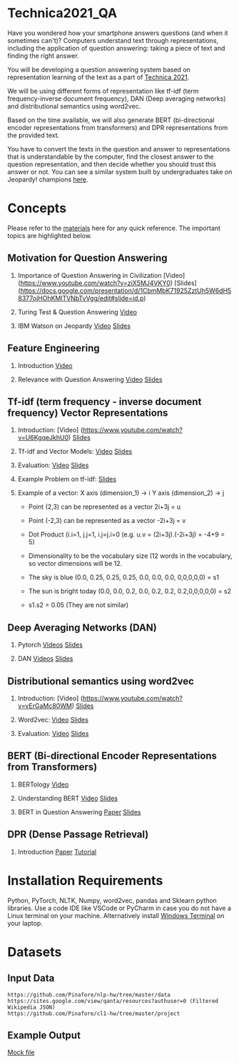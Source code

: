 # Technica2021_QA

Have you wondered how your smartphone answers questions (and when it sometimes can't)? Computers understand text through representations, including the application of question answering: taking a piece of text and finding the right answer. 

You will be developing a question answering system based on representation learning of the text as a part of [Technica 2021](https://inclusion.cs.umd.edu/events/techresearch).

We will be using different forms of representation like tf-idf (term frequency-inverse document frequency), DAN (Deep averaging networks) and distributional semantics using word2vec.

Based on the time available, we will also generate BERT (bi-directional encoder representations from transformers) and DPR representations from the provided text.

You have to convert the texts in the question and answer to representations that is understandable by the computer, find the closest answer to the question representation, and then decide whether you should trust this answer or not. You can see a similar system built by undergraduates take on Jeopardy! champions [here](https://www.youtube.com/watch?app=desktop&v=vH8cUGFOwPk&list=PLegWUnz91WfscfMYZvuSWEweBbIpfFDlF&index=20&t=0s).

# Concepts

Please refer to the [materials](http://users.umiacs.umd.edu/~jbg/teaching/CMSC_470/) here for any quick reference. The important topics are highlighted below.

## Motivation for Question Answering

1. Importance of Question Answering in Civilization [Video] (https://www.youtube.com/watch?v=ziX5MJ4VKY0) [Slides] (https://docs.google.com/presentation/d/1CbmMbK71925ZztUh5W6dH58377ojHOhKMlTVNbTvVgg/edit#slide=id.p)

2. Turing Test & Question Answering [Video](https://www.youtube.com/watch?v=bdQIUv9FutE)

3. IBM Watson on Jeopardy [Video](https://www.youtube.com/watch?v=WCIFUJ5oeRA) [Slides](https://docs.google.com/presentation/d/13Cb7Bxz2NUGOPlO9ydAlpX1Y-zTcCo6k-wBvISPiruM/edit#slide=id.p)

## Feature Engineering

1. Introduction [Video](https://www.youtube.com/watch?v=4-se75AuETA)

2. Relevance with Question Answering [Video](https://www.youtube.com/watch?v=IzKFgigocAg) [Slides](http://users.umiacs.umd.edu/~jbg/teaching/DATA_DIGGING/lecture_07.pdf)

## Tf-idf (term frequency - inverse document frequency) Vector Representations

1. Introduction: [Video] (https://www.youtube.com/watch?v=U6KgqeJkhU0) [Slides](http://users.umiacs.umd.edu/~jbg/teaching/CMSC_470/01a_ir.pdf) 

2. Tf-idf and Vector Models: [Video](https://www.youtube.com/watch?v=A5ounv0D_cs) [Slides](http://users.umiacs.umd.edu/~jbg/teaching/CMSC_470/01b_tfidf.pdf) 

3. Evaluation: [Video](https://www.youtube.com/watch?v=BxAzuCSvF8s) [Slides](http://users.umiacs.umd.edu/~jbg/teaching/CMSC_470/01c_evaluation.pdf) 

4. Example Problem on tf-idf: [Slides](http://users.umiacs.umd.edu/~jbg/teaching/CMSC_470/01d_tfidf_ex.pdf) 

5. Example of a vector: X axis (dimension_1) -> i Y axis (dimension_2) -> j
	- Point (2,3) can be represented as a vector 2i+3j = u

	- Point (-2,3) can be represented as a vector -2i+3j = v

	- Dot Product (i.i=1, j.j=1, i.j=j.i=0 (e.g. u.v = (2i+3j).(-2i+3j) = -4+9 = 5)

	- Dimensionality to be the vocabulary size (12 words in the vocabulary, so vector dimensions will be 12.

	- The sky is blue (0.0, 0.25, 0.25, 0.25, 0.0, 0.0, 0.0, 0,0,0,0,0) = s1

	- The sun is bright today (0.0, 0.0, 0.2, 0.0, 0.2, 0.2, 0.2,0,0,0,0,0) = s2

	- s1.s2 = 0.05 (They are not similar)

## Deep Averaging Networks (DAN)

1. Pytorch [Videos](https://www.youtube.com/watch?v=AZwwDIV2vcI) [Slides](https://www.youtube.com/watch?v=AZwwDIV2vcI)

2. DAN [Videos](https://www.youtube.com/watch?v=losFCNJbnZY) [Slides](http://users.umiacs.umd.edu/~jbg/teaching/CMSC_470/05e_dan.pdf)

## Distributional semantics using word2vec

1. Introduction: [Video] (https://www.youtube.com/watch?v=vErGaMc80WM) [Slides](http://users.umiacs.umd.edu/~jbg/teaching/CMSC_470/06a_distsim.pdf) 

2. Word2vec: [Video](https://www.youtube.com/watch?v=QyrUentbkvw) [Slides](http://users.umiacs.umd.edu/~jbg/teaching/CMSC_470/06b_word2vec.pdf)

3. Evaluation: [Video](https://www.youtube.com/watch?v=Jid_EVBoVLU) [Slides](http://users.umiacs.umd.edu/~jbg/teaching/CMSC_723/word2vec.pdf) 

## BERT (Bi-directional Encoder Representations from Transformers)

1. BERTology [Video](https://www.youtube.com/watch?v=YgfE-9N7Rio)

2. Understanding BERT [Video](https://www.youtube.com/watch?v=9Z7mN7ebWDA) [Slides](https://docs.google.com/presentation/d/1Wmte5rM9qgN-JHq34LFX8y3G2HebHKWRV9iu-p_fC2k/edit#slide=id.p)

3. BERT in Question Answering [Paper](https://arxiv.org/abs/1901.08634) [Slides](https://docs.google.com/presentation/d/17g-FG5jqvhQVGSkLI1BH3d7T2prTGTHcd3CeG7EDeVA/edit#slide=id.p)

## DPR (Dense Passage Retrieval)

1. Introduction [Paper](https://arxiv.org/abs/2004.04906) [Tutorial](https://towardsdatascience.com/how-to-create-an-answer-from-a-question-with-dpr-d76e29cc5d60)

# Installation Requirements

Python, PyTorch, NLTK, Numpy, word2vec, pandas and Sklearn python libraries. Use a code IDE like VSCode or PyCharm in case you do not have a Linux terminal on your machine. Alternatively install [Windows Terminal](https://www.microsoft.com/en-us/p/windows-terminal/9n0dx20hk701#activetab=pivot:overviewtab) on your laptop.

# Datasets

## Input Data
    https://github.com/Pinafore/nlp-hw/tree/master/data
    https://sites.google.com/view/qanta/resources?authuser=0 (Filtered Wikipedia JSON)
    https://github.com/Pinafore/cl1-hw/tree/master/project
## Example Output
   [Mock file](https://drive.google.com/file/d/1Z08Edd3UnrTeEVE0oP7n8zL5bkwLiW2a/view?usp=sharing) 